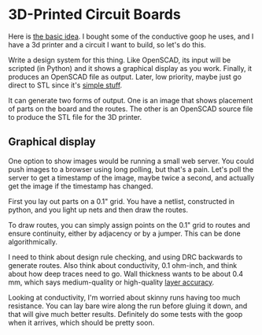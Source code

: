 3D-Printed Circuit Boards
====

Here is
[the basic idea](http://www.instructables.com/id/3D-Printing-3D-Print-A-Solderless-Circuit-Board/?ALLSTEPS).
I bought some of the conductive goop he uses, and I have a 3d printer and a circuit I want to build, so let's do this.

Write a design system for this thing. Like OpenSCAD, its input will be scripted (in Python) and it shows a graphical
display as you work. Finally, it produces an OpenSCAD file as output. Later, low priority, maybe just go direct to STL
since it's [simple stuff](https://github.com/wware/CylindricalPrinter/blob/master/software/stl.py).

It can generate two forms of output. One is an image that shows placement of parts on the board and the routes. The
other is an OpenSCAD source file to produce the STL file for the 3D printer.





Graphical display
----

One option to show images would be running a small web server. You could push images to a browser using long polling,
but that's a pain. Let's poll the server to get a timestamp of the image, maybe twice a second, and actually get the
image if the timestamp has changed.

First you lay out parts on a 0.1" grid. You have a netlist, constructed in python, and you light up nets and then draw the routes.

To draw routes, you can simply assign points on the 0.1" grid to routes and ensure continuity, either by adjacency or by a jumper. This can be done algorithmically.

I need to think about design rule checking, and using DRC backwards to generate routes. Also think about conductivity, 0.1 ohm-inch, and think about how deep traces need to go. Wall thickness wants to be about 0.4 mm, which says medium-quality or high-quality
[layer accuracy](https://printm3d.com/solutions/article.php?id=17).

Looking at conductivity, I'm worried about skinny runs having too much resistance. You can lay bare wire along the run before gluing it down, and that will give much better results. Definitely do some tests with the goop when it arrives, which should be pretty soon.
